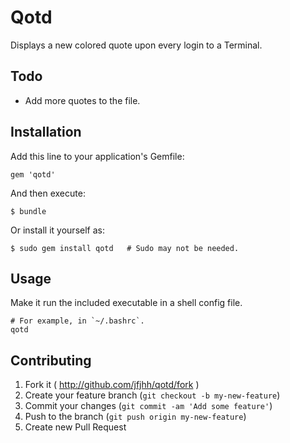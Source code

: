 # Qotd

Displays a new colored quote upon every login to a Terminal.

## Todo

- Add more quotes to the file.

## Installation

Add this line to your application's Gemfile:

    gem 'qotd'

And then execute:

    $ bundle

Or install it yourself as:

    $ sudo gem install qotd   # Sudo may not be needed.

## Usage

Make it run the included executable in a shell config file.

    # For example, in `~/.bashrc`.
    qotd

## Contributing

1. Fork it ( http://github.com/jfjhh/qotd/fork )
2. Create your feature branch (`git checkout -b my-new-feature`)
3. Commit your changes (`git commit -am 'Add some feature'`)
4. Push to the branch (`git push origin my-new-feature`)
5. Create new Pull Request


